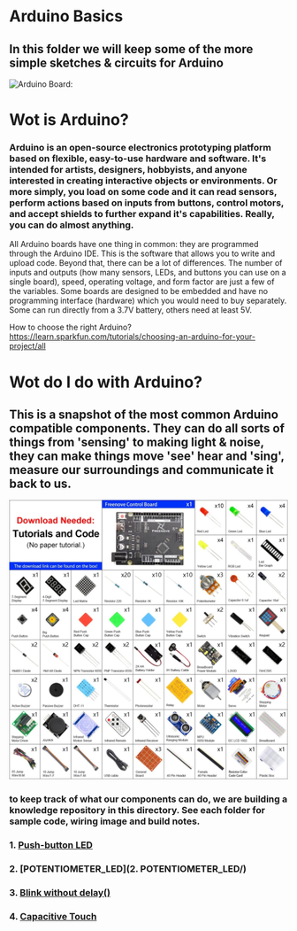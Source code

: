# Arduino Basics
## In this folder we will keep some of the more simple sketches & circuits for Arduino
![Arduino Board:](../_images/Arduino_UNO_board.JPG)

# Wot is Arduino?
### Arduino is an open-source electronics prototyping platform based on flexible, easy-to-use hardware and software. It's intended for artists, designers, hobbyists, and anyone interested in creating interactive objects or environments. Or more simply, you load on some code and it can read sensors, perform actions based on inputs from buttons, control motors, and accept shields to further expand it's capabilities. Really, you can do almost anything.

All Arduino boards have one thing in common: they are programmed through the Arduino IDE. This is the software that allows you to write and upload code. Beyond that, there can be a lot of differences. The number of inputs and outputs (how many sensors, LEDs, and buttons you can use on a single board), speed, operating voltage, and form factor are just a few of the variables. Some boards are designed to be embedded and have no programming interface (hardware) which you would need to buy separately. Some can run directly from a 3.7V battery, others need at least 5V.

How to choose the right Arduino?	https://learn.sparkfun.com/tutorials/choosing-an-arduino-for-your-project/all
# Wot do I do with Arduino?
## This is a snapshot of the most common Arduino compatible components. They can do all sorts of things from 'sensing' to making light & noise, they can make things move 'see' hear and 'sing', measure our surroundings and communicate it back to us.
![Arduino compatible components many of these are in your starter kit:](81SYbC8dJ7L._AC_SL1500_.jpg)

### to keep track of what our components can do, we are building a knowledge repository in this directory. See each folder for sample code, wiring image and build notes.

### 1. [Push-button LED](https://github.com/karenanndonnachie/MAKETHINGSINTERACTIVE_SEM2_2022/tree/main/ARDUINO_BASICS/1.%20PUSH_BUTTTON_LED)
### 2. [POTENTIOMETER_LED](2. POTENTIOMETER_LED/)
### 3. [Blink without delay()](3.BLINK_STATE_NO_DELAY/)
### 4. [Capacitive Touch](https://github.com/karenanndonnachie/MAKETHINGSINTERACTIVE_SEM2_2022/tree/main/Week3)
